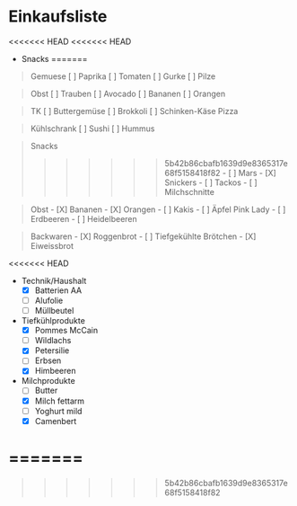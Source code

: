 # Einkaufsliste

<<<<<<< HEAD
<<<<<<< HEAD
- Snacks
=======
 > Gemuese
    [ ] Paprika
    [ ] Tomaten
    [ ] Gurke
    [ ] Pilze

 > Obst
    [ ] Trauben
    [ ] Avocado
    [ ] Bananen
    [ ] Orangen

 > TK
    [ ] Buttergemüse
    [ ] Brokkoli
    [ ] Schinken-Käse Pizza

 > Kühlschrank
    [ ] Sushi
    [ ] Hummus    

 > Snacks
>>>>>>> 5b42b86cbafb1639d9e8365317e68f5158418f82
    - [ ] Mars
    - [X] Snickers
    - [ ] Tackos
    - [ ] Milchschnitte

 > Obst
    - [X] Bananen
    - [X] Orangen
    - [ ] Kakis
    - [ ] Äpfel Pink Lady
    - [ ] Erdbeeren
    - [ ] Heidelbeeren

 > Backwaren
    - [X] Roggenbrot
    - [ ] Tiefgekühlte Brötchen
    - [X] Eiweissbrot

<<<<<<< HEAD
- Technik/Haushalt
    - [X] Batterien AA
    - [ ] Alufolie
    - [ ] Müllbeutel

- Tiefkühlprodukte
    - [X] Pommes McCain
    - [ ] Wildlachs
    - [X] Petersilie
    - [ ] Erbsen
    - [X] Himbeeren  

- Milchprodukte
    - [ ] Butter
    - [X] Milch fettarm
    - [ ] Yoghurt mild
    - [X] Camenbert
  
=======
=======
>>>>>>> 5b42b86cbafb1639d9e8365317e68f5158418f82
